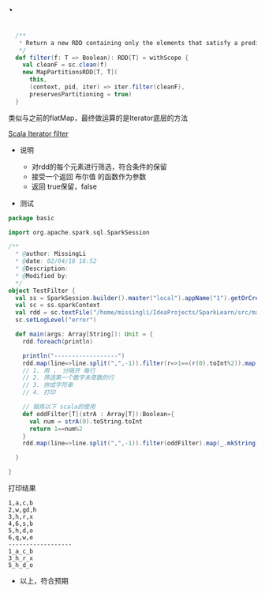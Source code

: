 # `


```scala
  /**
   * Return a new RDD containing only the elements that satisfy a predicate.
   */
  def filter(f: T => Boolean): RDD[T] = withScope {
    val cleanF = sc.clean(f)
    new MapPartitionsRDD[T, T](
      this,
      (context, pid, iter) => iter.filter(cleanF),
      preservesPartitioning = true)
  }
```

类似与之前的flatMap，最终做运算的是Iterator底层的方法


[Scala Iterator filter](../../../../../06.ScalaBasic/ScalaCollection/Iterator/ScalaIterator-filter.md)


- 说明
  - 对rdd的每个元素进行筛选，符合条件的保留
  - 接受一个返回 布尔值 的函数作为参数
  - 返回 true保留，false

- 测试

```scala
package basic

import org.apache.spark.sql.SparkSession

/**
  * @author: MissingLi
  * @date: 02/04/18 16:52
  * @Description:
  * @Modified by:
  */
object TestFilter {
  val ss = SparkSession.builder().master("local").appName("1").getOrCreate()
  val sc = ss.sparkContext
  val rdd = sc.textFile("/home/missingli/IdeaProjects/SparkLearn/src/main/resources/sparkbasic.txt")
  sc.setLogLevel("error")

  def main(args: Array[String]): Unit = {
    rdd.foreach(println)

    println("------------------")
    rdd.map(line=>line.split(",",-1)).filter(r=>1==(r(0).toInt%2)).map(_.mkString("_")).foreach(println)
    // 1. 用 ， 分隔开 每行
    // 2. 筛选第一个数字未奇数的行
    // 3. 拼成字符串
    // 4. 打印

    // 锻炼以下 scala的使用 
    def oddFilter[T](strA : Array[T]):Boolean={
      val num = strA(0).toString.toInt
      return 1==num%2
    }
    rdd.map(line=>line.split(",",-1)).filter(oddFilter).map(_.mkString("_")).foreach(println)

  }

}
```
打印结果
```note
1,a,c,b
2,w,gd,h
3,h,r,x
4,6,s,b
5,h,d,o
6,q,w,e
------------------
1_a_c_b
3_h_r_x
5_h_d_o
```

- 以上，符合预期